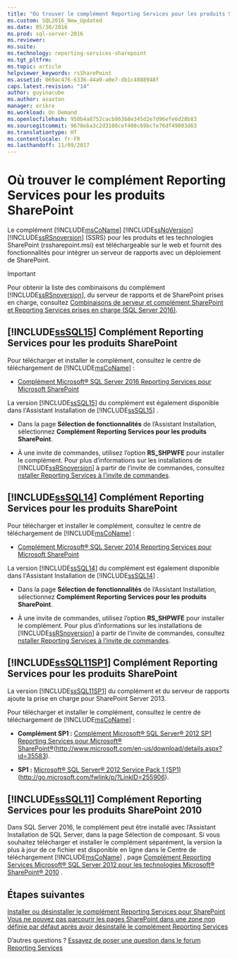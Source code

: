 ```yaml
---
title: "Où trouver le complément Reporting Services pour les produits SharePoint | Microsoft Docs"
ms.custom: SQL2016_New_Updated
ms.date: 05/30/2016
ms.prod: sql-server-2016
ms.reviewer: 
ms.suite: 
ms.technology: reporting-services-sharepoint
ms.tgt_pltfrm: 
ms.topic: article
helpviewer_keywords: rsSharePoint
ms.assetid: 069ac476-6336-44a9-a0e7-db1c4888948f
caps.latest.revision: "14"
author: guyinacube
ms.author: asaxton
manager: erikre
ms.workload: On Demand
ms.openlocfilehash: 950b4a8752cacb863b8e345d2e7d96efe6d28b83
ms.sourcegitcommit: 9678eba3c2d3100cef408c69bcfe76df49803d63
ms.translationtype: HT
ms.contentlocale: fr-FR
ms.lasthandoff: 11/09/2017
---
```

# <a name="where-to-find-the-reporting-services-add-in-for-sharepoint-products"></a>Où trouver le complément Reporting Services pour les produits SharePoint

Le complément [!INCLUDE[msCoName](../../includes/msconame-md.md)] [!INCLUDE[ssNoVersion](../../includes/ssnoversion-md.md)] [!INCLUDE[ssRSnoversion](../../includes/ssrsnoversion-md.md)] (SSRS) pour les produits et les technologies SharePoint (rssharepoint.msi) est téléchargeable sur le web et fournit des fonctionnalités pour intégrer un serveur de rapports avec un déploiement de SharePoint.  
  
> [!IMPORTANT]  
>  Pour obtenir la liste des combinaisons du complément [!INCLUDE[ssRSnoversion](../../includes/ssrsnoversion-md.md)], du serveur de rapports et de SharePoint prises en charge, consultez [Combinaisons de serveur et complément SharePoint et Reporting Services prises en charge &#40;SQL Server 2016&#41;](../../reporting-services/install-windows/supported-combinations-of-sharepoint-and-reporting-services-server.md).  
  
##  <a name="bkmk_sql16"></a> [!INCLUDE[ssSQL15](../../includes/sssql15-md.md)] Complément Reporting Services pour les produits SharePoint  
 Pour télécharger et installer le complément, consultez le centre de téléchargement de [!INCLUDE[msCoName](../../includes/msconame-md.md)] :  
  
-   [Complément Microsoft® SQL Server 2016 Reporting Services pour Microsoft SharePoint](https://www.microsoft.com/download/details.aspx?id=52682)  
  
 La version [!INCLUDE[ssSQL15](../../includes/sssql15-md.md)] du complément est également disponible dans l'Assistant Installation de [!INCLUDE[ssSQL15](../../includes/sssql15-md.md)] .  
  
-   Dans la page **Sélection de fonctionnalités** de l’Assistant Installation, sélectionnez **Complément Reporting Services pour les produits SharePoint**.  
  
-   À une invite de commandes, utilisez l’option **RS_SHPWFE** pour installer le complément. Pour plus d’informations sur les installations de [!INCLUDE[ssRSnoversion](../../includes/ssrsnoversion-md.md)] à partir de l’invite de commandes, consultez [nstaller Reporting Services à l’invite de commandes](../../reporting-services/install-windows/install-reporting-services-at-the-command-prompt.md).  
  
##  <a name="bkmk_sql14"></a> [!INCLUDE[ssSQL14](../../includes/sssql14-md.md)] Complément Reporting Services pour les produits SharePoint  
 Pour télécharger et installer le complément, consultez le centre de téléchargement de [!INCLUDE[msCoName](../../includes/msconame-md.md)] :  
  
-   [Complément Microsoft® SQL Server 2014 Reporting Services pour Microsoft SharePoint](http://go.microsoft.com/fwlink/?LinkID=324852)  
  
 La version [!INCLUDE[ssSQL14](../../includes/sssql14-md.md)] du complément est également disponible dans l'Assistant Installation de [!INCLUDE[ssSQL14](../../includes/sssql14-md.md)] .  
  
-   Dans la page **Sélection de fonctionnalités** de l’Assistant Installation, sélectionnez **Complément Reporting Services pour les produits SharePoint**.  
  
-   À une invite de commandes, utilisez l’option **RS_SHPWFE** pour installer le complément. Pour plus d’informations sur les installations de [!INCLUDE[ssRSnoversion](../../includes/ssrsnoversion-md.md)] à partir de l’invite de commandes, consultez [nstaller Reporting Services à l’invite de commandes](../../reporting-services/install-windows/install-reporting-services-at-the-command-prompt.md).  
  
##  <a name="bkmk_sql11sp1"></a> [!INCLUDE[ssSQL11SP1](../../includes/sssql11sp1-md.md)] Complément Reporting Services pour les produits SharePoint  
 La version [!INCLUDE[ssSQL11SP1](../../includes/sssql11sp1-md.md)] du complément et du serveur de rapports ajoute la prise en charge pour SharePoint Server 2013.  
  
 Pour télécharger et installer le complément, consultez le centre de téléchargement de [!INCLUDE[msCoName](../../includes/msconame-md.md)] :  
  
-   **Complément SP1 :**  [Complément Microsoft® SQL Server® 2012 SP1 Reporting Services pour Microsoft® SharePoint®](http://www.microsoft.com/download/details.aspx?id=35583)(http://www.microsoft.com/en-us/download/details.aspx?id=35583).  
  
-   **SP1 :**  [Microsoft® SQL Server® 2012 Service Pack 1 (SP1)](http://go.microsoft.com/fwlink/p/?LinkID=255906) (http://go.microsoft.com/fwlink/p/?LinkID=255906).  

##  <a name="bkmk_sql11"></a> [!INCLUDE[ssSQL11](../../includes/sssql11-md.md)] Complément Reporting Services pour les produits SharePoint 2010

Dans SQL Server 2016, le complément peut être installé avec l’Assistant Installation de SQL Server, dans la page Sélection de composant. Si vous souhaitez télécharger et installer le complément séparément, la version la plus à jour de ce fichier est disponible en ligne dans le Centre de téléchargement [!INCLUDE[msCoName](../../includes/msconame-md.md)] , page [Complément Reporting Services Microsoft® SQL Server 2012 pour les technologies Microsoft® SharePoint® 2010](http://go.microsoft.com/fwlink/?LinkID=207242) .

## <a name="next-steps"></a>Étapes suivantes

[Installer ou désinstaller le complément Reporting Services pour SharePoint](../../reporting-services/install-windows/install-or-uninstall-the-reporting-services-add-in-for-sharepoint.md)   
[Vous ne pouvez pas parcourir les pages SharePoint dans une zone non définie par défaut après avoir désinstallé le complément Reporting Services](http://support.microsoft.com/kb/2009212)  

D’autres questions ? [Essayez de poser une question dans le forum Reporting Services](http://go.microsoft.com/fwlink/?LinkId=620231)
